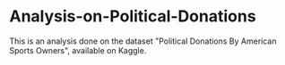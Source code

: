 # Analysis-on-Political-Donations
This is an analysis done on the dataset "Political Donations By American Sports Owners", available on Kaggle.
